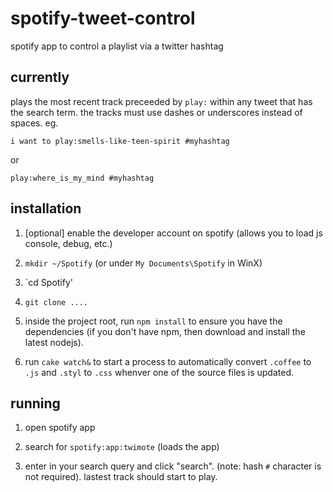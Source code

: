 spotify-tweet-control
=====================

spotify app to control a playlist via a twitter hashtag


currently
--------

plays the most recent track preceeded by `play:` within any tweet that has the search term. the tracks must use dashes or underscores instead of spaces. eg.

    i want to play:smells-like-teen-spirit #myhashtag 

or 

    play:where_is_my_mind #myhashtag 


installation
-------

1. [optional] enable the developer account on spotify (allows you to load js console, debug, etc.)

1. `mkdir ~/Spotify` (or under `My Documents\Spotify` in WinX)

1. `cd Spotify' 

1. `git clone ....`

1. inside the project root, run `npm install` to ensure you have the dependencies (if you don't have npm, then download and install the latest nodejs).

1. run `cake watch&` to start a process to automatically convert `.coffee` to `.js` and `.styl` to `.css` whenver one of the source files is updated. 

running 
------ 

1. open spotify app 

1. search for `spotify:app:twimote` (loads the app)

1. enter in your search query and click "search". (note: hash `#` character is not required). lastest track should start to play.